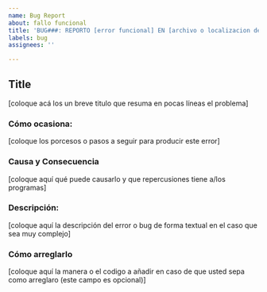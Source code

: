```yaml
---
name: Bug Report
about: fallo funcional
title: 'BUG###: REPORTO [error funcional] EN [archivo o localizacion de éste (opt: linea)]'
labels: bug
assignees: ''

---
```


## Title
[coloque acá los un breve titulo que resuma en pocas líneas el problema]


### Cómo ocasiona:
[coloque los porcesos o pasos a seguir para producir este error]

### Causa y Consecuencia
[coloque aquí qué  puede causarlo y que repercusiones tiene a/los programas]

### Descripción: 
[coloque aquí la descripción del error o bug de forma textual en el caso que sea muy complejo]

### Cómo arreglarlo
[coloque aquí la manera o el codigo a añadir en caso de que usted sepa como arreglaro (este campo es opcional)]
